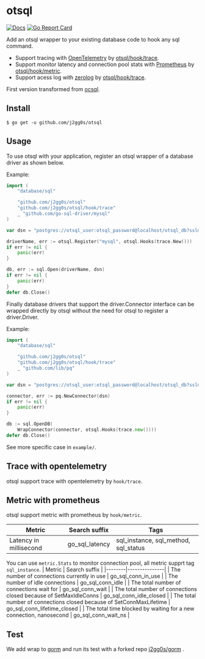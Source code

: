 # otsql

[![Docs](https://godoc.org/github.com/j2gg0s/otsql?status.svg)](https://pkg.go.dev/github.com/j2gg0s/otsql)
[![Go Report Card](https://goreportcard.com/badge/github.com/j2gg0s/otsql)](https://goreportcard.com/report/github.com/j2gg0s/otsql)

Add an otsql wrapper to your existing database code to hook any sql command.

-   Support tracing with [OpenTelemetry](https://opentelemetry.io/) by [otsql/hook/trace](https://github.com/j2gg0s/otsql/tree/bun/hook/metric).
-   Support monitor latency and connection pool stats with [Prometheus](https://github.com/prometheus/prometheus)
    by [otsql/hook/metric](https://github.com/j2gg0s/otsql/tree/bun/hook/metric).
-   Support acess log with [zerolog](https://github.com/rs/zerolog) by [otsql/hook/trace](https://github.com/j2gg0s/otsql/tree/bun/hook/trace).

First version transformed from [ocsql](https://github.com/opencensus-integrations/ocsql).

## Install

```
$ go get -u github.com/j2gg0s/otsql
```

## Usage

To use otsql with your application, register an otsql wrapper of a database driver
as shown below.

Example:

```go
import (
    "database/sql"

    "github.com/j2gg0s/otsql"
    "github.com/j2gg0s/otsql/hook/trace"
    _ "github.com/go-sql-driver/mysql"
)

var dsn = "postgres://otsql_user:otsql_password@localhost/otsql_db?sslmode=disable"

driverName, err := otsql.Register("mysql", otsql.Hooks(trace.New()))
if err != nil {
    panic(err)
}

db, err := sql.Open(driverName, dsn)
if err != nil {
    panic(err)
}
defer db.Close()
```

Finally database drivers that support the driver.Connector
interface can be wrapped directly by otsql without the need for otsql to
register a driver.Driver.

Example:

```go
import (
    "database/sql"

    "github.com/j2gg0s/otsql"
    "github.com/j2gg0s/otsql/hook/trace"
    _ "github.com/lib/pq"
)

var dsn = "postgres://otsql_user:otsql_password@localhost/otsql_db?sslmode=disable"

connector, err := pq.NewConnector(dsn)
if err != nil {
    panic(err)
}

db := sql.OpenDB(
    WrapConnector(connector, otsql.Hooks(trace.new())))
defer db.Close()
```

See more specific case in `example/`.

## Trace with opentelemetry

otsql support trace with opentelemetry by `hook/trace`.

## Metric with prometheus

otsql support metric with prometheus by `hook/metric`.

| Metric                 | Search suffix  | Tags                                 |
| ---------------------- | -------------- | ------------------------------------ |
| Latency in millisecond | go_sql_latency | sql_instance, sql_method, sql_status |

You can use `metric.Stats` to monitor connection pool, all metric supprt tag `sql_instance`.
| Metric | Search suffix |
|--------|---------------|
| The number of connections currently in use | go_sql_conn_in_use |
| The number of idle connections | go_sql_conn_idle |
| The total number of connections wait for | go_sql_conn_wait |
| The total number of connections closed because of SetMaxIdleConns | go_sql_conn_idle_closed |
| The total number of connections closed because of SetConnMaxLifetime | go_sql_conn_lifetime_closed |
| The total time blocked by waiting for a new connection, nanosecond | go_sql_conn_wait_ns |

## Test

We add wrap to [gorm](https://github.com/go-gorm/gorm) and run its test with a forked repo [j2gg0s/gorm](https://github.com/j2gg0s/gorm) .
